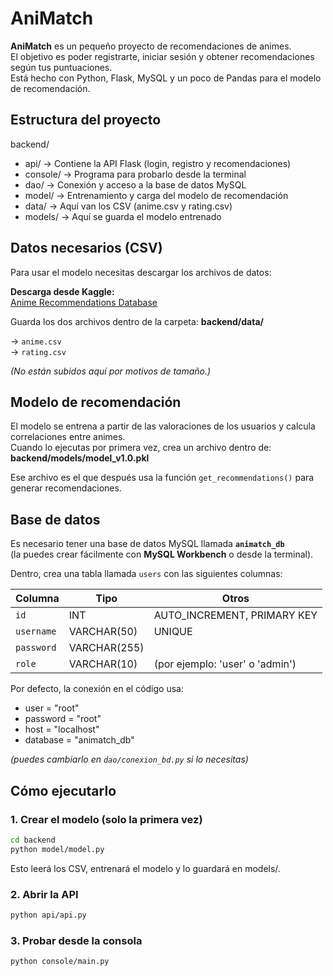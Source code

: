 # AniMatch

**AniMatch** es un pequeño proyecto de recomendaciones de animes.  
El objetivo es poder registrarte, iniciar sesión y obtener recomendaciones según tus puntuaciones.  
Está hecho con Python, Flask, MySQL y un poco de Pandas para el modelo de recomendación.

## Estructura del proyecto
backend/
 - api/           → Contiene la API Flask (login, registro y recomendaciones)
 - console/       → Programa para probarlo desde la terminal
 - dao/           → Conexión y acceso a la base de datos MySQL
 - model/         → Entrenamiento y carga del modelo de recomendación
 - data/          → Aquí van los CSV (anime.csv y rating.csv)
 - models/        → Aquí se guarda el modelo entrenado
 
## Datos necesarios (CSV)

Para usar el modelo necesitas descargar los archivos de datos:

**Descarga desde Kaggle:**  
[Anime Recommendations Database](https://www.kaggle.com/datasets/CooperUnion/anime-recommendations-database)

Guarda los dos archivos dentro de la carpeta:
**backend/data/**

→ `anime.csv`  
→ `rating.csv`

*(No están subidos aquí por motivos de tamaño.)*

## Modelo de recomendación

El modelo se entrena a partir de las valoraciones de los usuarios y calcula correlaciones entre animes.  
Cuando lo ejecutas por primera vez, crea un archivo dentro de: **backend/models/model_v1.0.pkl**


Ese archivo es el que después usa la función `get_recommendations()` para generar recomendaciones.

## Base de datos

Es necesario tener una base de datos MySQL llamada **`animatch_db`**  
(la puedes crear fácilmente con **MySQL Workbench** o desde la terminal).

Dentro, crea una tabla llamada `users` con las siguientes columnas:

| Columna   | Tipo         | Otros |
|------------|--------------|--------|
| `id`       | INT          | AUTO_INCREMENT, PRIMARY KEY |
| `username` | VARCHAR(50)  | UNIQUE |
| `password` | VARCHAR(255) |  |
| `role`     | VARCHAR(10)  | (por ejemplo: 'user' o 'admin') |

Por defecto, la conexión en el código usa:
- user = "root"
- password = "root"
- host = "localhost"
- database = "animatch_db"

*(puedes cambiarlo en `dao/conexion_bd.py` si lo necesitas)*

## Cómo ejecutarlo

### 1. Crear el modelo (solo la primera vez)
```bash
cd backend
python model/model.py
```
Esto leerá los CSV, entrenará el modelo y lo guardará en models/.

### 2. Abrir la API
```bash
python api/api.py
```

### 3. Probar desde la consola 
```bash
python console/main.py
```






